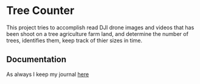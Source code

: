 # Tree Counter

This project tries to accomplish read DJI drone images and videos that has been shoot on a tree agriculture farm land, and determine the number of trees, identifies them, keep track of thier sizes in time.

## Documentation

As always I keep my journal [here](docs/journal.md)